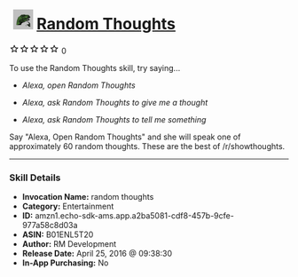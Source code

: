 # &nbsp;<img src="skill_icon" alt="Random Thoughts icon" width="36"> [Random Thoughts](http://alexa.amazon.com/#skills/amzn1.echo-sdk-ams.app.a2ba5081-cdf8-457b-9cfe-977a58c8d03a)
![0 stars](../../images/ic_star_border_black_18dp_1x.png)![0 stars](../../images/ic_star_border_black_18dp_1x.png)![0 stars](../../images/ic_star_border_black_18dp_1x.png)![0 stars](../../images/ic_star_border_black_18dp_1x.png)![0 stars](../../images/ic_star_border_black_18dp_1x.png) 0

To use the Random Thoughts skill, try saying...

* *Alexa, open Random Thoughts*

* *Alexa, ask Random Thoughts to give me a thought*

* *Alexa, ask Random Thoughts to tell me something*

Say "Alexa, Open Random Thoughts" and she will speak one of approximately 60 random thoughts.  These are the best of /r/showthoughts.

***

### Skill Details

* **Invocation Name:** random thoughts
* **Category:** Entertainment
* **ID:** amzn1.echo-sdk-ams.app.a2ba5081-cdf8-457b-9cfe-977a58c8d03a
* **ASIN:** B01ENL5T20
* **Author:** RM Development
* **Release Date:** April 25, 2016 @ 09:38:30
* **In-App Purchasing:** No
